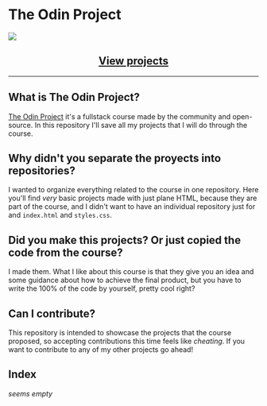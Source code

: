 # The Odin Project

<img align="center">![](https://www.theodinproject.com/assets/og-logo-022832d4cefeec1d5266237be260192f5980f9bcbf1c9ca151b358f0ce1fd2df.png)</img>


<h2 align="center"><a href="https://alesbe.github.io/the-odin-project/">View projects</a></h2>

***
## What is The Odin Project?
[The Odin Project](https://www.theodinproject.com/) it's a fullstack course made by the community and open-source. In this repository I'll save all my projects that I will do through the course.

## Why didn't you separate the proyects into repositories?
I wanted to organize everything related to the course in one repository. Here you'll find *very* basic projects made with just plane HTML, because they are part of the course, and I didn't want to have an individual repository just for and `index.html` and `styles.css`.

## Did you make this projects? Or just copied the code from the course?
I made them. What I like about this course is that they give you an idea and some guidance about how to achieve the final product, but you have to write the 100% of the code by yourself, pretty cool right?

## Can I contribute?
This repository is intended to showcase the projects that the course proposed, so accepting contributions this time feels like *cheating*. If you want to contribute to any of my other projects go ahead!

## Index
*seems empty*